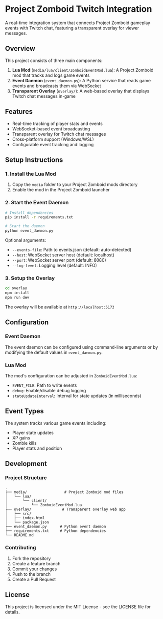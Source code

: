 # Project Zomboid Twitch Integration

A real-time integration system that connects Project Zomboid gameplay events with Twitch chat, featuring a transparent overlay for viewer messages.

## Overview

This project consists of three main components:

1. **Lua Mod** (`media/lua/client/ZomboidEventMod.lua`): A Project Zomboid mod that tracks and logs game events
2. **Event Daemon** (`event_daemon.py`): A Python service that reads game events and broadcasts them via WebSocket
3. **Transparent Overlay** (`overlay/`): A web-based overlay that displays Twitch chat messages in-game

## Features

- Real-time tracking of player stats and events
- WebSocket-based event broadcasting
- Transparent overlay for Twitch chat messages
- Cross-platform support (Windows/WSL)
- Configurable event tracking and logging

## Setup Instructions

### 1. Install the Lua Mod

1. Copy the `media` folder to your Project Zomboid mods directory
2. Enable the mod in the Project Zomboid launcher

### 2. Start the Event Daemon

```bash
# Install dependencies
pip install -r requirements.txt

# Start the daemon
python event_daemon.py
```

Optional arguments:
- `--events-file`: Path to events.json (default: auto-detected)
- `--host`: WebSocket server host (default: localhost)
- `--port`: WebSocket server port (default: 8080)
- `--log-level`: Logging level (default: INFO)

### 3. Setup the Overlay

```bash
cd overlay
npm install
npm run dev
```

The overlay will be available at `http://localhost:5173`

## Configuration

### Event Daemon

The event daemon can be configured using command-line arguments or by modifying the default values in `event_daemon.py`.

### Lua Mod

The mod's configuration can be adjusted in `ZomboidEventMod.lua`:
- `EVENT_FILE`: Path to write events
- `debug`: Enable/disable debug logging
- `stateUpdateInterval`: Interval for state updates (in milliseconds)

## Event Types

The system tracks various game events including:
- Player state updates
- XP gains
- Zombie kills
- Player stats and position

## Development

### Project Structure

```
.
├── media/                 # Project Zomboid mod files
│   └── lua/
│       └── client/
│           └── ZomboidEventMod.lua
├── overlay/              # Transparent overlay web app
│   ├── src/
│   ├── index.html
│   └── package.json
├── event_daemon.py      # Python event daemon
├── requirements.txt     # Python dependencies
└── README.md
```

### Contributing

1. Fork the repository
2. Create a feature branch
3. Commit your changes
4. Push to the branch
5. Create a Pull Request

## License

This project is licensed under the MIT License - see the LICENSE file for details.

